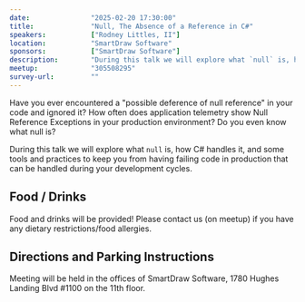 ```yaml
---
date:               "2025-02-20 17:30:00"
title:              "Null, The Absence of a Reference in C#"
speakers:           ["Rodney Littles, II"]
location:           "SmartDraw Software"
sponsors:           ["SmartDraw Software"]
description:        "During this talk we will explore what `null` is, how C# handles it, and some tools and practices to keep you from having failing code in production that can be handled during your development cycles."
meetup:             "305508295"
survey-url:         ""
---
```


Have you ever encountered a "possible deference of null reference" in your code and ignored it? How often does application telemetry show Null Reference Exceptions in your production environment? Do you even know what null is?

During this talk we will explore what `null` is, how C# handles it, and some tools and practices to keep you from having failing code in production that can be handled during your development cycles.

## Food / Drinks
Food and drinks will be provided! Please contact us (on meetup) if you have any dietary restrictions/food allergies.

## Directions and Parking Instructions

Meeting will be held in the offices of SmartDraw Software, 1780 Hughes Landing Blvd #1100 on the 11th floor.